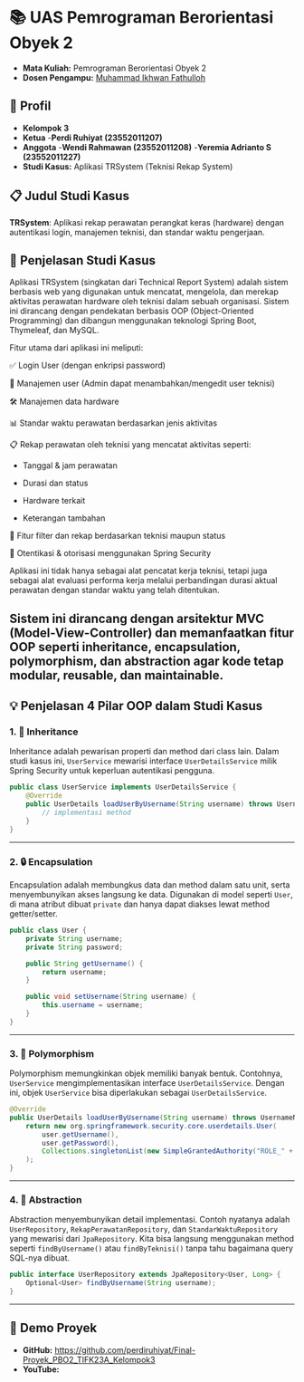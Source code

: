 # 📚 UAS Pemrograman Berorientasi Obyek 2

- **Mata Kuliah:** Pemrograman Berorientasi Obyek 2  
- **Dosen Pengampu:** [Muhammad Ikhwan Fathulloh](https://github.com/Muhammad-Ikhwan-Fathulloh)

## 👤 Profil
- **Kelompok 3**
- **Ketua**
      -**Perdi Ruhiyat (23552011207)**
- **Anggota**
      -**Wendi Rahmawan (23552011208)**
      -**Yeremia Adrianto S (23552011227)**
- **Studi Kasus:** Aplikasi TRSystem (Teknisi Rekap System)

## 📋 Judul Studi Kasus

**TRSystem**: Aplikasi rekap perawatan perangkat keras (hardware) dengan autentikasi login, manajemen teknisi, dan standar waktu pengerjaan.

## 🧾 Penjelasan Studi Kasus

Aplikasi TRSystem (singkatan dari Technical Report System) adalah sistem berbasis web yang digunakan untuk mencatat, mengelola, dan merekap aktivitas perawatan hardware oleh teknisi dalam sebuah organisasi. Sistem ini dirancang dengan pendekatan berbasis OOP (Object-Oriented Programming) dan dibangun menggunakan teknologi Spring Boot, Thymeleaf, dan MySQL.

Fitur utama dari aplikasi ini meliputi:

✅ Login User (dengan enkripsi password)

👥 Manajemen user (Admin dapat menambahkan/mengedit user teknisi)

🛠️ Manajemen data hardware

📊 Standar waktu perawatan berdasarkan jenis aktivitas

📋 Rekap perawatan oleh teknisi yang mencatat aktivitas seperti:

- Tanggal & jam perawatan

- Durasi dan status

- Hardware terkait

- Keterangan tambahan

🔎 Fitur filter dan rekap berdasarkan teknisi maupun status

🔐 Otentikasi & otorisasi menggunakan Spring Security

Aplikasi ini tidak hanya sebagai alat pencatat kerja teknisi, tetapi juga sebagai alat evaluasi performa kerja melalui perbandingan durasi aktual perawatan dengan standar waktu yang telah ditentukan.

Sistem ini dirancang dengan arsitektur MVC (Model-View-Controller) dan memanfaatkan fitur OOP seperti inheritance, encapsulation, polymorphism, dan abstraction agar kode tetap modular, reusable, dan maintainable.
---

## 💡 Penjelasan 4 Pilar OOP dalam Studi Kasus

### 1. 🧬 Inheritance

Inheritance adalah pewarisan properti dan method dari class lain. Dalam studi kasus ini, `UserService` mewarisi interface `UserDetailsService` milik Spring Security untuk keperluan autentikasi pengguna.

```java
public class UserService implements UserDetailsService {
    @Override
    public UserDetails loadUserByUsername(String username) throws UsernameNotFoundException {
        // implementasi method
    }
}
```

---

### 2. 🔒 Encapsulation

Encapsulation adalah membungkus data dan method dalam satu unit, serta menyembunyikan akses langsung ke data. Digunakan di model seperti `User`, di mana atribut dibuat `private` dan hanya dapat diakses lewat method getter/setter.

```java
public class User {
    private String username;
    private String password;

    public String getUsername() {
        return username;
    }

    public void setUsername(String username) {
        this.username = username;
    }
}
```

---

### 3. 🔁 Polymorphism

Polymorphism memungkinkan objek memiliki banyak bentuk. Contohnya, `UserService` mengimplementasikan interface `UserDetailsService`. Dengan ini, objek `UserService` bisa diperlakukan sebagai `UserDetailsService`.

```java
@Override
public UserDetails loadUserByUsername(String username) throws UsernameNotFoundException {
    return new org.springframework.security.core.userdetails.User(
        user.getUsername(),
        user.getPassword(),
        Collections.singletonList(new SimpleGrantedAuthority("ROLE_" + user.getRole()))
    );
}
```

---

### 4. 🧩 Abstraction

Abstraction menyembunyikan detail implementasi. Contoh nyatanya adalah `UserRepository`, `RekapPerawatanRepository`, dan `StandarWaktuRepository` yang mewarisi dari `JpaRepository`. Kita bisa langsung menggunakan method seperti `findByUsername()` atau `findByTeknisi()` tanpa tahu bagaimana query SQL-nya dibuat.

```java
public interface UserRepository extends JpaRepository<User, Long> {
    Optional<User> findByUsername(String username);
}
```

---

## 🎥 Demo Proyek

<ul>
  <li><strong>GitHub:</strong> <a href="https:github.com/perdiruhiyat/Final-Proyek_PBO2_TIFK23A_Kelompok3">https://github.com/perdiruhiyat/Final-Proyek_PBO2_TIFK23A_Kelompok3</a></li>
  <li><strong>YouTube:</strong> 
</ul>
